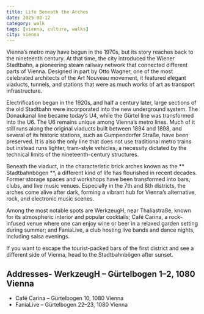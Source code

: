 ```yaml
---
title: Life Beneath the Arches
date: 2025-08-12
category: walk
tags: [vienna, culture, walks]
city: vienna
---
```


Vienna’s metro may have begun in the 1970s, but its story reaches back to the nineteenth century. At that time, the city introduced the Wiener Stadtbahn, a pioneering steam railway network that connected different parts of Vienna. Designed in part by Otto Wagner, one of the most celebrated architects of the Art Nouveau movement, it featured elegant viaducts, tunnels, and stations that were as much works of art as transport infrastructure.

Electrification began in the 1920s, and half a century later, large sections of the old Stadtbahn were incorporated into the new underground system. The Donaukanal line became today’s U4, while the Gürtel line was transformed into the U6. The U6 remains unique among Vienna’s metro lines. Much of it still runs along the original viaducts built between 1894 and 1898, and several of its historic stations, such as Gumpendorfer Straße, have been preserved. It is also the only line that does not use traditional metro trains but instead runs lighter, tram-style vehicles, a necessity dictated by the technical limits of the nineteenth-century structures.

Beneath the viaduct, in the characteristic brick arches known as the ** Stadtbahnbögen **, a different kind of life has flourished in recent decades. Former storage spaces and workshops have been transformed into bars, clubs, and live music venues. Especially in the 7th and 8th districts, the arches come alive after dark, forming a vibrant hub for Vienna’s alternative, rock, and electronic music scenes.

Among the most notable spots are WerkzeugH, near Thaliastraße, known for its atmospheric interior and popular cocktails; Café Carina, a rock-infused venue where one can enjoy wine or beer in a relaxed garden setting during summer; and FaniaLive, a club hosting live bands and dance nights, including salsa evenings.

If you want to escape the tourist-packed bars of the first district and see a different side of Vienna, head to the Stadtbahnbögen after sunset.

## Addresses- WerkzeugH – Gürtelbogen 1–2, 1080 Vienna
- Café Carina – Gürtelbogen 10, 1080 Vienna
- FaniaLive – Gürtelbogen 22–23, 1080 Vienna
